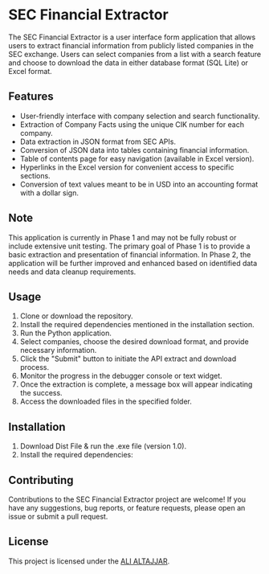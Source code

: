 # SEC Financial Extractor

The SEC Financial Extractor is a user interface form application that allows users to extract financial information from publicly listed companies in the SEC exchange. Users can select companies from a list with a search feature and choose to download the data in either database format (SQL Lite) or Excel format.

## Features

- User-friendly interface with company selection and search functionality.
- Extraction of Company Facts using the unique CIK number for each company.
- Data extraction in JSON format from SEC APIs.
- Conversion of JSON data into tables containing financial information.
- Table of contents page for easy navigation (available in Excel version).
- Hyperlinks in the Excel version for convenient access to specific sections.
- Conversion of text values meant to be in USD into an accounting format with a dollar sign.

## Note

This application is currently in Phase 1 and may not be fully robust or include extensive unit testing. The primary goal of Phase 1 is to provide a basic extraction and presentation of financial information. In Phase 2, the application will be further improved and enhanced based on identified data needs and data cleanup requirements.

## Usage

1. Clone or download the repository.
2. Install the required dependencies mentioned in the installation section.
3. Run the Python application.
4. Select companies, choose the desired download format, and provide necessary information.
5. Click the "Submit" button to initiate the API extract and download process.
6. Monitor the progress in the debugger console or text widget.
7. Once the extraction is complete, a message box will appear indicating the success.
8. Access the downloaded files in the specified folder.

## Installation

1. Download Dist File & run the .exe file (version 1.0).
2. Install the required dependencies:

## Contributing

Contributions to the SEC Financial Extractor project are welcome! If you have any suggestions, bug reports, or feature requests, please open an issue or submit a pull request.

## License

This project is licensed under the [ALI ALTAJJAR](LICENSE).
